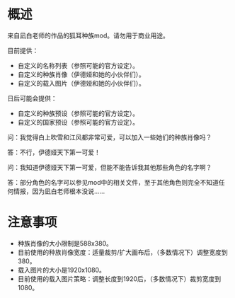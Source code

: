 # 概述

来自凪白老师的作品的狐耳种族mod。请勿用于商业用途。

目前提供：

* 自定义的名称列表（参照可能的官方设定）。
* 自定义的种族肖像（伊德娅和她的小伙伴们）。
* 自定义的载入图片（伊德娅和她的小伙伴们）。

日后可能会提供：

* 自定义的种族预设（参照可能的官方设定）。
* 自定义的国家预设（参照可能的官方设定）。

问：我觉得白上吹雪和江风都非常可爱，可以加入一些她们的种族肖像吗？

答：不行，伊德娅天下第一可爱！

问：我知道伊德娅天下第一可爱，但能不能告诉我其他那些角色的名字啊？

答：部分角色的名字可以参见mod中的相关文件，至于其他角色则完全不知道任何情报，因为凪白老师根本没说……

# 注意事项

* 种族肖像的大小限制是588x380。
* 目前使用的种族肖像宽度：适量裁剪/扩大画布后，（多数情况下）调整宽度到380。
* 载入图片的大小是1920x1080。
* 目前使用的载入图片策略：调整长度到1920后，（多数情况下）裁剪宽度到1080。
